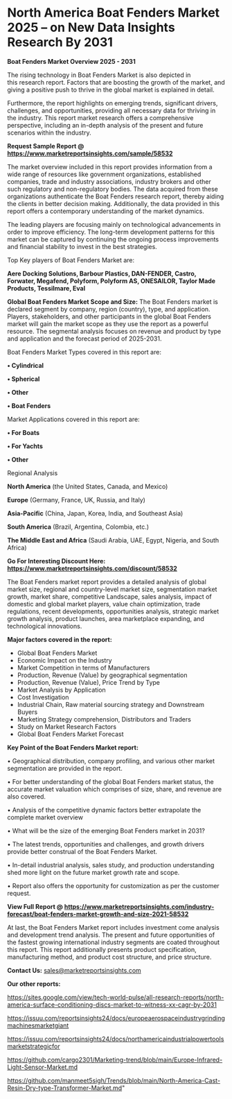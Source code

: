 # North America Boat Fenders Market 2025 – on New Data Insights Research By 2031

<Strong> Boat Fenders Market Overview 2025 - 2031</strong>

The rising technology in Boat Fenders Market is also depicted in this research report. Factors that are boosting the growth of the market, and giving a positive push to thrive in the global market is explained in detail.

Furthermore, the report highlights on emerging trends, significant drivers, challenges, and opportunities, providing all necessary data for thriving in the industry. This report market research offers a comprehensive perspective, including an in-depth analysis of the present and future scenarios within the industry.

<strong>Request Sample Report @ <a href=https://www.marketreportsinsights.com/sample/58532>https://www.marketreportsinsights.com/sample/58532</a></strong>

The market overview included in this report provides information from a wide range of resources like government organizations, established companies, trade and industry associations, industry brokers and other such regulatory and non-regulatory bodies. The data acquired from these organizations authenticate the Boat Fenders research report, thereby aiding the clients in better decision making. Additionally, the data provided in this report offers a contemporary understanding of the market dynamics.

The leading players are focusing mainly on technological advancements in order to improve efficiency. The long-term development patterns for this market can be captured by continuing the ongoing process improvements and financial stability to invest in the best strategies.

Top Key players of Boat Fenders Market are:

<strong>Aere Docking Solutions, Barbour Plastics, DAN-FENDER, Castro, Forwater, Megafend, Polyform, Polyform AS, ONESAILOR, Taylor Made Products, Tessilmare, Eval</strong>

<strong><b>Global Boat Fenders Market Scope and Size:</b></strong>
The Boat Fenders market is declared segment by company, region (country), type, and application. Players, stakeholders, and other participants in the global Boat Fenders market will gain the market scope as they use the report as a powerful resource. The segmental analysis focuses on revenue and product by type and application and the forecast period of 2025-2031.

Boat Fenders Market Types covered in this report are:

<strong>• Cylindrical

• Spherical

• Other

• Boat Fenders</strong>

Market Applications covered in this report are:

<strong>• For Boats

• For Yachts

• Other</strong> 

Regional Analysis

<strong>North America</strong> (the United States, Canada, and Mexico)

<strong>Europe</strong> (Germany, France, UK, Russia, and Italy)

<strong>Asia-Pacific</strong> (China, Japan, Korea, India, and Southeast Asia)

<strong>South America</strong> (Brazil, Argentina, Colombia, etc.)

<strong>The Middle East and Africa</strong> (Saudi Arabia, UAE, Egypt, Nigeria, and South Africa)

<strong>Go For Interesting Discount Here: <a href=https://www.marketreportsinsights.com/discount/58532>https://www.marketreportsinsights.com/discount/58532</a></strong>

The Boat Fenders market report provides a detailed analysis of global market size, regional and country-level market size, segmentation market growth, market share, competitive Landscape, sales analysis, impact of domestic and global market players, value chain optimization, trade regulations, recent developments, opportunities analysis, strategic market growth analysis, product launches, area marketplace expanding, and technological innovations.

<strong><b>Major factors covered in the report:</b></strong>
<ul>
  <li>Global Boat Fenders Market </li>
  <li>Economic Impact on the Industry</li>
  <li>Market Competition in terms of Manufacturers</li>
  <li>Production, Revenue (Value) by geographical segmentation</li>
  <li>Production, Revenue (Value), Price Trend by Type</li>
  <li>Market Analysis by Application</li>
  <li>Cost Investigation</li>
  <li>Industrial Chain, Raw material sourcing strategy and Downstream Buyers</li>
  <li>Marketing Strategy comprehension, Distributors and Traders</li>
  <li>Study on Market Research Factors</li>
  <li>Global Boat Fenders Market Forecast</li>
</ul>

<strong><b>Key Point of the Boat Fenders Market report:</b></strong>

• Geographical distribution, company profiling, and various other market segmentation are provided in the report.

• For better understanding of the global Boat Fenders market status, the accurate market valuation which comprises of size, share, and revenue are also covered.

• Analysis of the competitive dynamic factors better extrapolate the complete market overview

• What will be the size of the emerging Boat Fenders market in 2031?

• The latest trends, opportunities and challenges, and growth drivers provide better construal of the Boat Fenders Market.

• In-detail industrial analysis, sales study, and production understanding shed more light on the future market growth rate and scope.

• Report also offers the opportunity for customization as per the customer request.

<strong><b>View Full Report @ <a href=https://www.marketreportsinsights.com/industry-forecast/boat-fenders-market-growth-and-size-2021-58532>https://www.marketreportsinsights.com/industry-forecast/boat-fenders-market-growth-and-size-2021-58532</a></b></strong>


At last, the Boat Fenders Market report includes investment come analysis and development trend analysis. The present and future opportunities of the fastest growing international industry segments are coated throughout this report. This report additionally presents product specification, manufacturing method, and product cost structure, and price structure.

<strong>Contact Us:</strong>
sales@marketreportsinsights.com

<strong>Our other reports:</strong>

<a href=https://sites.google.com/view/tech-world-pulse/all-research-reports/north-america-surface-conditioning-discs-market-to-witness-xx-cagr-by-2031>https://sites.google.com/view/tech-world-pulse/all-research-reports/north-america-surface-conditioning-discs-market-to-witness-xx-cagr-by-2031</a>

<a href=https://issuu.com/reportsinsights24/docs/europeaerospaceindustrygrindingmachinesmarketgiant>https://issuu.com/reportsinsights24/docs/europeaerospaceindustrygrindingmachinesmarketgiant</a>

<a href=https://issuu.com/reportsinsights24/docs/northamericaindustrialpowertoolsmarketstrategicfor>https://issuu.com/reportsinsights24/docs/northamericaindustrialpowertoolsmarketstrategicfor</a>

<a href=https://github.com/cargo2301/Marketing-trend/blob/main/Europe-Infrared-Light-Sensor-Market.md>https://github.com/cargo2301/Marketing-trend/blob/main/Europe-Infrared-Light-Sensor-Market.md</a>

<a href=https://github.com/manmeet5sigh/Trends/blob/main/North-America-Cast-Resin-Dry-type-Transformer-Market.md>https://github.com/manmeet5sigh/Trends/blob/main/North-America-Cast-Resin-Dry-type-Transformer-Market.md</a>"
